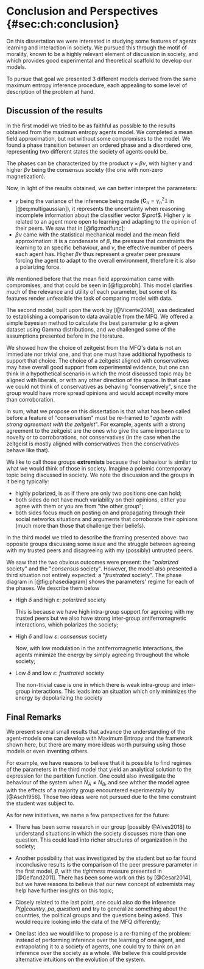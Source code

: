 
# Conclusion and Perspectives {#sec:ch:conclusion}

On this dissertation we were interested in studying some features of agents learning and interaction in society. We pursued this through the motif of morality, known to be a highly relevant element of discussion in society, and which provides good experimental and theoretical scaffold to develop our models.

To pursue that goal we presented 3 different models derived from the same maximum entropy inference procedure, each appealing to some level of description of the problem at hand.

## Discussion of the results

In the first model we tried to be as faithful as possible to the results obtained from the maximum entropy agents model. We completed a mean field approximation, but not without some compromises to the model. We found a phase transition between an ordered phase and a disordered one, representing two different states the society of agents could be.

The phases can be characterized by the product $\gamma \times \beta\nu$, with higher $\gamma$ and higher $\beta\nu$ being the consensus society (the one with non-zero magnetization).

Now, in light of the results obtained, we can better interpret the parameters:

- $\gamma$ being the variance of the inference being made ($\mathbf{C}_n =  \gamma^2_n \mathbb1$ in [@eq:multigaussian]), it represents the uncertainty when reasoning incomplete information about the classifier vector $\prof$. Higher $\gamma$ is related to an agent more open to learning and adapting to the opinion of their peers. We saw that in [@fig:modfunc];
- $\beta\nu$ came with the statistical mechanical model and the mean field approximation: it is a condensate of $\beta$, the pressure that constraints the learning to an specific behaviour, and $\nu$, the effective number of peers each agent has. Higher $\beta\nu$ thus represent a greater peer pressure forcing the agent to adapt to the overall environment, therefore it is also a polarizing force.

We mentioned before that the mean field approximation came with compromises, and that could be seen in [@fig:probh]. This model clarifies much of the relevance and utility of each parameter, but some of its features render unfeasible the task of comparing model with data.

The second model, built upon the work by [@Vicente2014], was dedicated to establishing a comparison to data available from the MFQ. We offered a simple bayesian method to calculate the best parameter $g$ to a given dataset using Gamma distributions, and we challenged some of the assumptions presented before in the literature.

We showed how the choice of zeitgeist from the MFQ's data is not an immediate nor trivial one, and that one must have additional hypothesis to support that choice. The choice of a zeitgeist aligned with conservatives may have overall good support from experimental evidence, but one can think in a hypothetical scenario in which the most discussed topic may be aligned with liberals, or with any other direction of the space. In that case we could not think of conservatives as behaving "conservatively", since the group would have more spread opinions and would accept novelty more than corroboration.

<!-- (see Table 1 of [@Caticha2015]) -->
In sum, what we propose on this dissertation is that what has been called before a feature of "conservatism" must be re-framed to "_agents with strong agreement with the zeitgeist_". For example, agents with a strong agreement to the zeitgeist are the ones who give the same importance to novelty or to corroborations, not conservatives (in the case when the zeitgeist is mostly aligned with conservatives then the conservatives behave like that).
<!-- We propose we start thinking of them as **extremist** groups, for those set of reasons. -->

We like to call those groups **extremists** because their behaviour is similar to what we would think of those in society. Imagine a polemic contemporary topic being discussed in society. We note the discussion and the groups in it being typically:

- highly polarized, is as if there are only two positions one can hold;
- both sides do not have much variability on their opinions, either you agree with them or you are from "the other group";
- both sides focus much on posting on and propagating through their social networks situations and arguments that corroborate their opinions (much more than those that challenge their beliefs).

<!--  talvez falar sobre tópico polêmico, como aborto

- pessoas muito polarizadas, não mudam muito de opinião
- elas focam na corroboração (mas não tanto na novidade, talvez o model precise incorporar isso)
- as opinioões polarizadas são muito concentradas com o zeitgeist, nunca são posições "médias" (não tem pico de P(h) em 0.7, só em 1)
-->

In the third model we tried to describe the framing presented above: two opposite groups discussing some issue and the struggle between agreeing with my trusted peers and disagreeing with my (possibly) untrusted peers.

We saw that the two obvious outcomes were present: the "_polarized_ society" and the "_consensus_ society". However, the model also presented a third situation not entirely expected: a "_frustrated_ society". The phase diagram in [@fig:phasediagram] shows the parameters' regime for each of the phases. We describe them below

- High $\delta$ and high $\varepsilon$: _polarized_ society

    This is because we have high intra-group support for agreeing with my trusted peers but we also have strong inter-group antiferromagnetic interactions, which polarizes the society;

- High $\delta$ and low $\varepsilon$: _consensus_ society

    Now, with low modulation in the antiferromagnetic interactions, the agents minimize the energy by simply agreeing throughout the whole society;

- Low $\delta$ and low $\varepsilon$: _frustrated_ society

    The non-trivial case is one in which there is weak intra-group and inter-group interactions. This leads into an situation which only minimizes the energy by depolarizing the society

## Final Remarks

We present several small results that advance the understanding of the agent-models one can develop with Maximum Entropy and the framework shown here, but there are many more ideas worth pursuing using those models or even inventing others.

For example, we have reasons to believe that it is possible to find regimes of the parameters in the third model that yield an analytical solution to the expression for the partition function. One could also investigate the behaviour of the system when $N_A \neq N_B$, and see whther the model agree with the effects of a majority group encountered experimentally by [@Asch1956]. Those two ideas were not pursued due to the time constraint the student was subject to.

As for new initiatives, we name a few perspectives for the future:

- There has been some research in our group [possibly @Alves2018] to understand situations in which the society discusses more than one question. This could lead into richer structures of organization in the society;

- Another possibility that was investigated by the student but so far found inconclusive results is the comparison of the peer pressure parameter in the first model, $\beta$, with the _tightness_ measure presented in [@Gelfand2011]. There has been some work on this by [@Cesar2014], but we have reasons to believe that our new concept of extremists may help have further insights on this topic;

- Closely related to the last point, one could also do the inference $P(g|country, \mathit{pa}, question)$ and try to generalize something about the countries, the political groups and the questions being asked. This would require looking into the data of the MFQ differently;

- One last idea we would like to propose is a re-framing of the problem: instead of performing inference over the learning of one agent, and extrapolating it to a society of agents, one could try to think on an inference over the society as a whole. We believe this could provide alternative intuitions on the evolution of the system.
